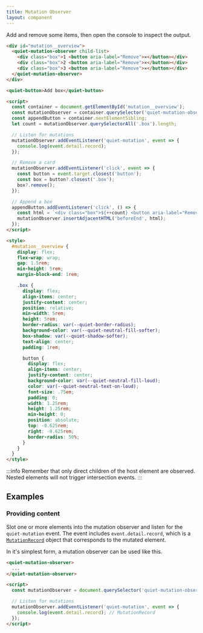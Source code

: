 ```yaml
---
title: Mutation Observer
layout: component
---
```


Add and remove some items, then open the console to inspect the output.

```html {.example}
<div id="mutation__overview">
  <quiet-mutation-observer child-list>
    <div class="box">1 <button aria-label="Remove">✕</button></div>
    <div class="box">2 <button aria-label="Remove">✕</button></div>
    <div class="box">3 <button aria-label="Remove">✕</button></div>
  </quiet-mutation-observer>
</div>

<quiet-button>Add box</quiet-button>

<script>
  const container = document.getElementById('mutation__overview');
  const mutationObserver = container.querySelector('quiet-mutation-observer');
  const appendButton = container.nextElementSibling;
  let count = mutationObserver.querySelectorAll('.box').length;

  // Listen for mutations
  mutationObserver.addEventListener('quiet-mutation', event => {
    console.log(event.detail.record);
  });

  // Remove a card
  mutationObserver.addEventListener('click', event => {
    const button = event.target.closest('button');
    const box = button?.closest('.box');
    box?.remove();
  });

  // Append a box
  appendButton.addEventListener('click', () => {
    const html = `<div class="box">${++count} <button aria-label="Remove">✕</button></div>`;
    mutationObserver.insertAdjacentHTML('beforeEnd', html);
  });
</script>

<style>
  #mutation__overview {
    display: flex;
    flex-wrap: wrap;
    gap: 1.5rem;
    min-height: 5rem;
    margin-block-end: 1rem;

    .box {
      display: flex;
      align-items: center;
      justify-content: center;
      position: relative;
      min-width: 5rem;
      height: 5rem;
      border-radius: var(--quiet-border-radius);
      background-color: var(--quiet-neutral-fill-softer);
      box-shadow: var(--quiet-shadow-softer);
      text-align: center;
      padding: 1rem;

      button {
        display: flex;
        align-items: center;
        justify-content: center;
        background-color: var(--quiet-neutral-fill-loud);
        color: var(--quiet-neutral-text-on-loud);
        font-size: .75em;
        padding: 0;
        width: 1.25rem;
        height: 1.25rem;
        min-height: 0;
        position: absolute;
        top: -0.625rem;
        right: -0.625rem;
        border-radius: 50%;
      }
    }
  }
</style>
```

:::info
Remember that only direct children of the host element are observed. Nested elements will not trigger intersection events.
:::

## Examples

### Providing content

Slot one or more elements into the mutation observer and listen for the `quiet-mutation` event. The event includes `event.detail.record`, which is a [`MutationRecord`](https://developer.mozilla.org/en-US/docs/Web/API/MutationRecord) object that corresponds to the mutated element.

In it's simplest form, a mutation observer can be used like this.

```html
<quiet-mutation-observer>
  ...
</quiet-mutation-observer>

<script>
  const mutationObserver = document.querySelector('quiet-mutation-observer');

  // Listen for mutations
  mutationObserver.addEventListener('quiet-mutation', event => {
    console.log(event.detail.record); // MutationRecord
  });
</script>
```

